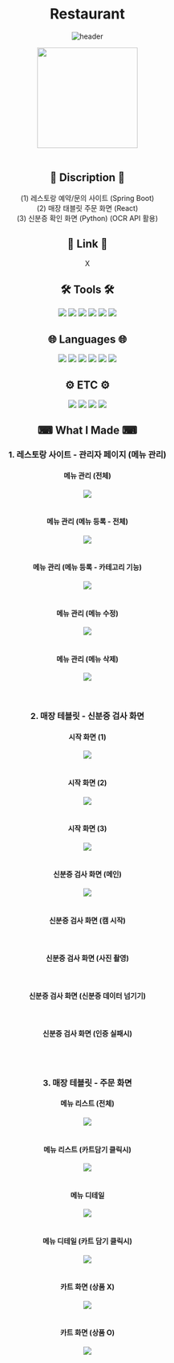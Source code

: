 <div align="center">

# Restaurant

![header](https://capsule-render.vercel.app/api?type=waving&color=76D1FA&height=300&section=header&text=강남그린아카데미%203차%20프로젝트%20(레스토랑)&fontSize=30&fontColor=FFFFFF)

<img src="https://user-images.githubusercontent.com/116334811/229307210-7612e51a-9013-43fc-8e20-0ae353e1b28d.jpg" height="200">


</div>
<br>
<div align="center">

## 📄 Discription 📄
(1) 레스토랑 예약/문의 사이트 (Spring Boot)
<br>
(2) 매장 태블릿 주문 화면 (React)
<br>
(3) 신분증 확인 화면 (Python) (OCR API 활용)
<br>

## 🔗 Link 🔗
X
<br>

## 🛠 Tools 🛠
<img src="https://img.shields.io/badge/Spring-6DB33F?style=flat&logo=spring&logoColor=white">
<img src="https://img.shields.io/badge/Spring Boot-6DB33F?style=flat&logo=springboot&logoColor=white">
<img src="https://img.shields.io/badge/Node.js-339933?style=flat&logo=node.js&logoColor=white">
<img src="https://img.shields.io/badge/Visual Studio Code-007ACC?style=flat&logo=visualstudiocode&logoColor=white">
<img src="https://img.shields.io/badge/Apache Tomcat-F8DC75?style=flat&logo=apachetomcat&logoColor=black">
<img src="https://img.shields.io/badge/Oracle-F80000?style=flat&logo=oracle&logoColor=white">
<br>

## 🌐 Languages 🌐
<img src="https://img.shields.io/badge/JAVA-007396?style=flat&logo=openjdk&logoColor=white">
<img src="https://img.shields.io/badge/Python-3776AB?style=flat&logo=python&logoColor=white">
<img src="https://img.shields.io/badge/JQUERY-0769AD?style=flat&logo=jquery&logoColor=white">
<img src="https://img.shields.io/badge/CSS3-1572B6?style=flat&logo=css3&logoColor=white">
<img src="https://img.shields.io/badge/JavaScript-F7DF1E?style=flat&logo=javascript&logoColor=black">
<img src="https://img.shields.io/badge/HTML5-E34F26?style=flat&logo=html5&logoColor=white">
<br>

## ⚙ ETC ⚙
<img src="https://img.shields.io/badge/JPA-6DB33F?style=flat&logo=jpa&logoColor=white">
<img src="https://img.shields.io/badge/Bootstrap-7952B3?style=flat&logo=bootstrap&logoColor=white">
<img src="https://img.shields.io/badge/GitHub-181717?style=flat&logo=github&logoColor=white">
<img src="https://img.shields.io/badge/Git-F05032?style=flat&logo=git&logoColor=white">

<br>

## ⌨ What I Made ⌨
<h3>1. 레스토랑 사이트 - 관리자 페이지 (메뉴 관리)</h3>
<h4>메뉴 관리 (전체)</h4>
<img src="https://user-images.githubusercontent.com/116334811/230699897-f02c1867-3b2f-4036-9043-8f4c8660f657.png">
<br><br>
<h4>메뉴 관리 (메뉴 등록 - 전체)</h4>
<img src="https://user-images.githubusercontent.com/116334811/230702488-8c4e9919-bd29-4bc3-b860-e8642ddd5ec3.png">
<br><br>
<h4>메뉴 관리 (메뉴 등록 - 카테고리 기능)</h4>
<img src="https://user-images.githubusercontent.com/116334811/230702481-5c19001e-e77b-4765-9709-8d55bd8d773f.png">
<br><br>
<h4>메뉴 관리 (메뉴 수정)</h4>
<img src="https://user-images.githubusercontent.com/116334811/230702483-1c472c1d-04bd-41c3-a26c-68b0c07774e6.png">
<br><br>
<h4>메뉴 관리 (메뉴 삭제)</h4>
<img src="https://user-images.githubusercontent.com/116334811/230702486-57b642d3-6f48-4455-af24-ccac15ed67d0.png">
<br><br>

<br>

<h3>2. 매장 테블릿 - 신분증 검사 화면</h3>
<h4>시작 화면 (1)</h4>
<img src="https://user-images.githubusercontent.com/116334811/230762983-bba4ed06-2a8c-4fec-9589-c65e6a6ade07.png">
<br><br>
<h4>시작 화면 (2)</h4>
<img src="https://user-images.githubusercontent.com/116334811/230786484-9ae131b0-c64b-485d-aaef-28f372db9213.png">
<br><br>
<h4>시작 화면 (3)</h4>
<img src="https://user-images.githubusercontent.com/116334811/230786524-87f080ad-b91e-4a38-a903-43fe97b5b516.png">
<br><br>
<h4>신분증 검사 화면 (메인)</h4>
<img src="https://user-images.githubusercontent.com/116334811/230786549-0f4502b3-1475-4ea7-a4f8-a11bacb4c456.png">
<br><br>
<h4>신분증 검사 화면 (캠 시작)</h4>
<img src="">
<br><br>
<h4>신분증 검사 화면 (사진 촬영)</h4>
<img src="">
<br><br>
<h4>신분증 검사 화면 (신분증 데이터 넘기기)</h4>
<img src="">
<br><br>
<h4>신분증 검사 화면 (인증 실패시)</h4>
<img src="">
<br><br>

<br>

<h3>3. 매장 테블릿 - 주문 화면</h3>
<h4>메뉴 리스트 (전체)</h4>
<img src="https://user-images.githubusercontent.com/116334811/230786894-ae78b432-2113-4bb8-ad30-1c30db433632.png">
<br><br>
<h4>메뉴 리스트 (카트담기 클릭시)</h4>
<img src="https://user-images.githubusercontent.com/116334811/230787191-10ec16ef-a577-42c3-bbdb-ddf44e1b564b.png">
<br><br>
<h4>메뉴 디테일</h4>
<img src="https://user-images.githubusercontent.com/116334811/230786939-f30415b4-a496-480c-bd70-7f0fcd9e7339.png">
<br><br>
<h4>메뉴 디테일 (카트 담기 클릭시)</h4>
<img src="https://user-images.githubusercontent.com/116334811/230787222-9a2eec6c-994f-44ea-aad2-716a5a7058b1.png">
<br><br>
<h4>카트 화면 (상품 X)</h4>
<img src="https://user-images.githubusercontent.com/116334811/230787131-91e5ddd8-1532-42e2-8130-01f5d08098f3.png">
<br><br>
<h4>카트 화면 (상품 O)</h4>
<img src="https://user-images.githubusercontent.com/116334811/230787097-2784a95e-a8e8-4318-9d55-9c5b7b6fc3d8.png">
<br><br>

</div>